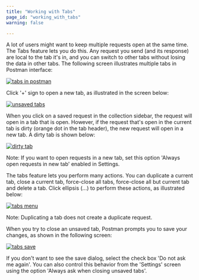 ```yaml
---
title: "Working with Tabs"
page_id: "working_with_tabs"
warning: false

---
```


A lot of users might want to keep multiple requests open at the same time. The Tabs feature lets you do this. Any request you send (and its response) are local to the tab it's in, and you can switch to other tabs without losing the data in other tabs. The following screen illustrates multiple tabs in Postman interface:

[![tabs in postman](https://s3.amazonaws.com/postman-static-getpostman-com/postman-docs/Multiple_Tabs2.png)](https://s3.amazonaws.com/postman-static-getpostman-com/postman-docs/Multiple_Tabs2.png)

Click '+' sign to open a new tab, as illustrated in the screen below:

[![unsaved tabs](https://s3.amazonaws.com/postman-static-getpostman-com/postman-docs/Multiple_Tabs1.png)](https://s3.amazonaws.com/postman-static-getpostman-com/postman-docs/Multiple_Tabs1.png)

 When you click on a saved request in the collection sidebar, the request will open in a tab that is open. However, if the request that's open in the current tab is dirty (orange dot in the tab header), the new request will open in a new tab. A dirty tab is shown below:

 [![dirty tab](https://s3.amazonaws.com/postman-static-getpostman-com/postman-docs/Multiple_Tabs1_Dirty.png)](https://s3.amazonaws.com/postman-static-getpostman-com/postman-docs/Multiple_Tabs1_Dirty.png)

 Note: If you want to open requests in a new tab, set this option 'Always open requests in new tab' enabled in Settings. 

 The tabs feature lets you perform many actions. You can duplicate a current tab, close a current tab, force-close all tabs, force-close all but current tab and delete a tab. Click ellipsis (...) to perform these actions, as illustrated below:

[![tabs menu](https://s3.amazonaws.com/postman-static-getpostman-com/postman-docs/Multiple_Tabs3.png)](https://s3.amazonaws.com/postman-static-getpostman-com/postman-docs/Multiple_Tabs3.png)

Note: Duplicating a tab does not create a duplicate request. 

When you try to close an unsaved tab, Postman prompts you to save your changes, as shown in the following screen:

[![tabs save](https://s3.amazonaws.com/postman-static-getpostman-com/postman-docs/Multiple_Tabs_Save.png)](https://s3.amazonaws.com/postman-static-getpostman-com/postman-docs/Multiple_Tabs_Save.png)

If you don't want to see the save dialog, select the check box 'Do not ask me again'. You can also control this behavior from the 'Settings' screen using the option 'Always ask when closing unsaved tabs'. 
